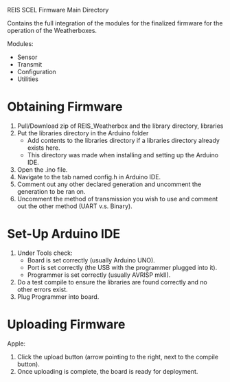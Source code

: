 REIS SCEL Firmware Main Directory

Contains the full integration of the modules for the finalized firmware for the operation of the Weatherboxes.

Modules:
* Sensor
* Transmit
* Configuration
* Utilities

# Obtaining Firmware

1. Pull/Download zip of REIS_Weatherbox and the library directory, libraries
2. Put the libraries directory in the Arduino folder
   * Add contents to the libraries directory if a libraries directory already exists here.
   * This directory was made when installing and setting up the Arduino IDE.
3. Open the .ino file.
4. Navigate to the tab named config.h in Arduino IDE.
5. Comment out any other declared generation and uncomment the generation to be ran on.
6. Uncomment the method of transmission you wish to use and comment out the other method (UART v.s. Binary).

# Set-Up Arduino IDE
1. Under Tools check:
   * Board is set correctly (usually Arduino UNO).
   * Port is set correctly (the USB with the programmer plugged into it).
   * Programmer is set correctly (usually AVRISP mkII).
2. Do a test compile to ensure the libraries are found correctly and no other errors exist.
3. Plug Programmer into board.

# Uploading Firmware
Apple:

1. Click the upload button (arrow pointing to the right, next to the compile button).
2. Once uploading is complete, the board is ready for deployment.


